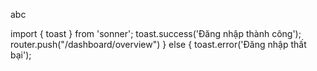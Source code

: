 abc

import { toast } from 'sonner';
      toast.success('Đăng nhập thành công');
      router.push("/dashboard/overview")
    } else {
      toast.error('Đăng nhập thất bại');